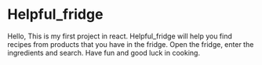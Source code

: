 # Helpful_fridge
Hello, This is my first project in react. Helpful_fridge will help you find recipes from products that you have in the fridge. Open the fridge, enter the ingredients and search. Have fun and good luck in cooking.

